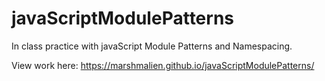 # javaScriptModulePatterns

In class practice with javaScript Module Patterns and Namespacing. 

View work here: https://marshmalien.github.io/javaScriptModulePatterns/
